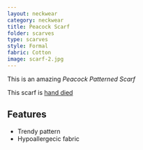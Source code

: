 ```yaml
---
layout: neckwear
category: neckwear
title: Peacock Scarf 
folder: scarves
type: scarves
style: Formal
fabric: Cotton
image: scarf-2.jpg
---
```


This is an amazing *Peacock Patterned Scarf* 

This scarf is [hand died](http://en.wikipedia.org/wiki/Custom_fabric_dyeing)

## Features

- Trendy pattern
- Hypoallergecic fabric




